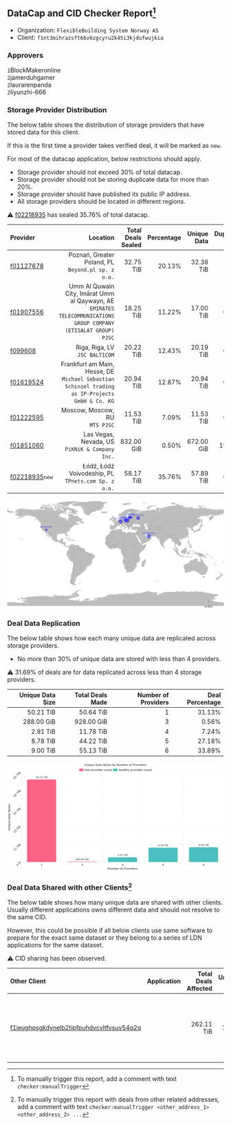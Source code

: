 ## DataCap and CID Checker Report[^1]
 - Organization: `FlexibleBuilding System Norway AS`
 - Client: `f1nt3mihrazsft66v6zgcyru2k45i3kjdufwujkia`
### Approvers
`1`BlockMakeronline<br/>`2`jamerduhgamer<br/>`2`laurarenpanda<br/>`2`liyunzhi-666

### Storage Provider Distribution
The below table shows the distribution of storage providers that have stored data for this client.

If this is the first time a provider takes verified deal, it will be marked as `new`.

For most of the datacap application, below restrictions should apply.
 - Storage provider should not exceed 30% of total datacap.
 - Storage provider should not be storing duplicate data for more than 20%.
 - Storage provider should have published its public IP address.
 - All storage providers should be located in different regions.

⚠️ [f02218935](https://filfox.info/en/address/f02218935) has sealed 35.76% of total datacap.

| Provider                                                    |                                                                                                            Location | Total Deals Sealed | Percentage | Unique Data | Duplicate Deals |
| :---------------------------------------------------------- | ------------------------------------------------------------------------------------------------------------------: | -----------------: | ---------: | ----------: | --------------: |
| [f01127678](https://filfox.info/en/address/f01127678)       |                                                               Poznań, Greater Poland, PL<br/>`Beyond.pl sp. z o.o.` |          32.75 TiB |     20.13% |   32.38 TiB |           1.14% |
| [f01907556](https://filfox.info/en/address/f01907556)       | Umm Al Quwain City, Imārat Umm al Qaywayn, AE<br/>`EMIRATES TELECOMMUNICATIONS GROUP COMPANY (ETISALAT GROUP) PJSC` |          18.25 TiB |     11.22% |   17.00 TiB |           6.85% |
| [f099608](https://filfox.info/en/address/f099608)           |                                                                                   Riga, Riga, LV<br/>`JSC BALTICOM` |          20.22 TiB |     12.43% |   20.19 TiB |           0.15% |
| [f01619524](https://filfox.info/en/address/f01619524)       |                  Frankfurt am Main, Hesse, DE<br/>`Michael Sebastian Schinzel trading as IP-Projects GmbH & Co. KG` |          20.94 TiB |     12.87% |   20.94 TiB |           0.00% |
| [f01222595](https://filfox.info/en/address/f01222595)       |                                                                                   Moscow, Moscow, RU<br/>`MTS PJSC` |          11.53 TiB |      7.09% |   11.53 TiB |           0.00% |
| [f01851060](https://filfox.info/en/address/f01851060)       |                                                                   Las Vegas, Nevada, US<br/>`PiKNiK & Company Inc.` |         832.00 GiB |      0.50% |  672.00 GiB |          19.23% |
| [f02218935](https://filfox.info/en/address/f02218935)`new`  |                                                              Łódź, Łódź Voivodeship, PL<br/>`TPnets.com Sp. z o.o.` |          58.17 TiB |     35.76% |   57.89 TiB |           0.48% |

<img src="https://raw.githubusercontent.com/data-preservation-programs/filplus-checker-assets/main/filecoin-project/filecoin-plus-large-datasets/issues/1596/1697360336234.png"/>

### Deal Data Replication
The below table shows how each many unique data are replicated across storage providers.

- No more than 30% of unique data are stored with less than 4 providers.

⚠️ 31.69% of deals are for data replicated across less than 4 storage providers.

| Unique Data Size | Total Deals Made | Number of Providers | Deal Percentage |
| ---------------: | ---------------: | ------------------: | --------------: |
|        50.21 TiB |        50.64 TiB |                   1 |          31.13% |
|       288.00 GiB |       928.00 GiB |                   3 |           0.56% |
|         2.91 TiB |        11.78 TiB |                   4 |           7.24% |
|         8.78 TiB |        44.22 TiB |                   5 |          27.18% |
|         9.00 TiB |        55.13 TiB |                   6 |          33.89% |

<img src="https://raw.githubusercontent.com/data-preservation-programs/filplus-checker-assets/main/filecoin-project/filecoin-plus-large-datasets/issues/1596/1697360336959.png"/>

### Deal Data Shared with other Clients[^3]
The below table shows how many unique data are shared with other clients.
Usually different applications owns different data and should not resolve to the same CID.

However, this could be possible if all below clients use same software to prepare for the exact same dataset or they belong to a series of LDN applications for the same dataset.

⚠️ CID sharing has been observed.

| Other Client                                                                                                          | Application                                                                     | Total Deals Affected | Unique CIDs | Approvers                                                                                                                                                        |
| :-------------------------------------------------------------------------------------------------------------------- | :------------------------------------------------------------------------------ | -------------------: | ----------: | :--------------------------------------------------------------------------------------------------------------------------------------------------------------- |
| [f1ieughpsgkdynelb2tipfpuhdvcvltfvsuv54q2q](https://filfox.info/en/address/f1ieughpsgkdynelb2tipfpuhdvcvltfvsuv54q2q) | [](https://github.com/filecoin-project/filecoin-plus-large-datasets/issues/928) |           262.11 TiB |       1,273 | `2`BlockMakeronline<br/>`3`cryptowhizzard<br/>`2`Fatman13<br/>`1`Fenbushi-Filecoin<br/>`1`jamerduhgamer<br/>`1`liyunzhi-666<br/>`1`newwebgroup<br/>`1`XnMatrixSV |

[^1]: To manually trigger this report, add a comment with text `checker:manualTrigger`

[^2]: Deals from those addresses are combined into this report as they are specified with `checker:manualTrigger`

[^3]: To manually trigger this report with deals from other related addresses, add a comment with text `checker:manualTrigger <other_address_1> <other_address_2> ...`
